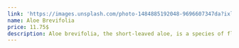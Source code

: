 ```yaml
---
link: 'https://images.unsplash.com/photo-1484885192048-9696607347da?ixlib=rb-4.0.3&ixid=MnwxMjA3fDB8MHxwaG90by1wYWdlfHx8fGVufDB8fHx8&auto=format&fit=crop&w=687&q=80'
name: Aloe Brevifolia
price: 11.75$
description: Aloe brevifolia, the short-leaved aloe, is a species of flowering plant in the family Asphodelaceae. It is a tiny, compact, blue-green evergreen succulent perennial, that is native to the Western Cape, South Africa.
---
```

